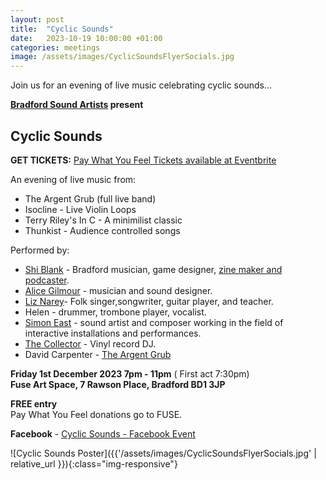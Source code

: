 ```yaml
---
layout: post
title:  "Cyclic Sounds"
date:   2023-10-19 10:00:00 +01:00
categories: meetings
image: /assets/images/CyclicSoundsFlyerSocials.jpg
---
```

Join us for an evening of live music celebrating cyclic sounds...

**[Bradford Sound Artists](https://bradfordsoundartists.org.uk/) present**

## Cyclic Sounds

**GET TICKETS:** [Pay What You Feel Tickets available at Eventbrite](https://www.eventbrite.co.uk/e/cyclic-sounds-tickets-749596763097)

An evening of live music from:

* The Argent Grub (full live band)
* Isocline - Live Violin Loops
* Terry Riley's In C - A minimilist classic
* Thunkist - Audience controlled songs

Performed by:

* [Shi Blank](http://wetgenes.com/welcome) - Bradford musician, game designer, [zine maker and podcaster](https://notshi.github.io/weird/).
* [Alice Gilmour](https://alicegilmour.com/) - musician and sound designer.
* [Liz Narey](https://bingleymusictown.org.uk/people#liz-narey)- Folk singer,songwriter, guitar player, and teacher.
* Helen - drummer, trombone player, vocalist.
* [Simon East](https://www.easts.org/) - sound artist and composer working in the field of interactive installations and performances.
* [The Collector](https://www.mixcloud.com/thecollectoruk/) - Vinyl record DJ.
* David Carpenter - [The Argent Grub](https://theargentgrub.co.uk/)


**Friday 1st December 2023 7pm - 11pm** (
First act 7:30pm)<br>
**Fuse Art Space, 7 Rawson Place, Bradford BD1 3JP**

**FREE entry**<br>Pay What You Feel donations go to FUSE.

**Facebook** - [Cyclic Sounds - Facebook Event](https://www.facebook.com/events/999164064943226)

![Cyclic Sounds Poster]({{'/assets/images/CyclicSoundsFlyerSocials.jpg' | relative_url }}){:class="img-responsive"}